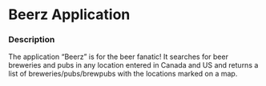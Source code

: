 # Beerz Application

### Description

The application “Beerz” is for the beer fanatic!  It searches for beer breweries and pubs in any location entered in Canada and US and returns a list of breweries/pubs/brewpubs with the locations marked on a map. 

